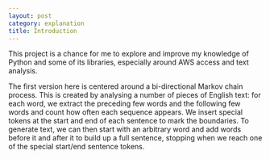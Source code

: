 ```yaml
---
layout: post
category: explanation
title: Introduction
---
```


This project is a chance for me to explore and improve my knowledge of Python and some of its libraries, especially around AWS access and text analysis.

The first version here is centered around a bi-directional Markov chain process. This is created by analysing a number of pieces of English text: for each word, we extract the preceding few words and the following few words and count how often each sequence appears. We insert special tokens at the start and end of each sentence to mark the boundaries. To generate text, we can then start with an arbitrary word and add words before it and after it to build up a full sentence, stopping when we reach one of the special start/end sentence tokens. 

